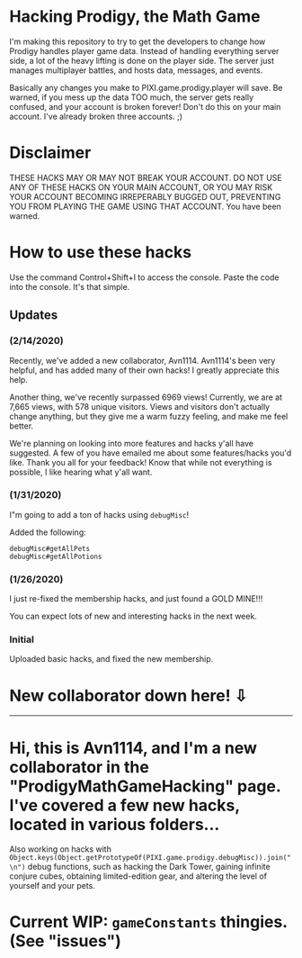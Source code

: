 # Hacking Prodigy, the Math Game

I'm making this repository to try to get the developers to change how Prodigy handles player game data. Instead of handling everything server side, a lot of the heavy lifting is done on the player side. The server just manages multiplayer battles, and hosts data, messages, and events.

Basically any changes you make to PIXI.game.prodigy.player will save. Be warned, if you mess up the data TOO much, the server gets really confused, and your account is broken forever! Don't do this on your main account. I've already broken three accounts. ;)

# Disclaimer
THESE HACKS MAY OR MAY NOT BREAK YOUR ACCOUNT. DO NOT USE ANY OF THESE HACKS ON YOUR MAIN ACCOUNT, OR YOU MAY RISK YOUR ACCOUNT BECOMING IRREPERABLY BUGGED OUT, PREVENTING YOU FROM PLAYING THE GAME USING THAT ACCOUNT.
You have been warned.

# How to use these hacks
Use the command Control+Shift+I to access the console. Paste the code into the console. It's that simple.


## Updates
### (2/14/2020)
Recently, we've added a new collaborator, Avn1114. Avn1114's been very helpful, and has added many of their own hacks!
I greatly appreciate this help.

Another thing, we've recently surpassed 6969 views! Currently, we are at 7,665 views, with 578 unique visitors.
Views and visitors don't actually change anything, but they give me a warm fuzzy feeling, and make me feel better.

We're planning on looking into more features and hacks y'all have suggested. A few of you have emailed me about some features/hacks you'd like. Thank you all for your feedback! Know that while not everything is possible, I like hearing what y'all want.

### (1/31/2020)
I"m going to add a ton of hacks using `debugMisc`!

Added the following:

```
debugMisc#getAllPets
debugMisc#getAllPotions
```

### (1/26/2020)
I just re-fixed the membership hacks, and just found a GOLD MINE!!!

You can expect lots of new and interesting hacks in the next week.

### Initial
Uploaded basic hacks, and fixed the new membership.

# New collaborator down here! ⇩
******************************************************************

# Hi, this is Avn1114, and I'm a new collaborator in the "ProdigyMathGameHacking" page. I've covered a few new hacks, located in various folders...
Also working on hacks with `Object.keys(Object.getPrototypeOf(PIXI.game.prodigy.debugMisc)).join("\n")` debug functions, such as hacking the Dark Tower, gaining infinite conjure cubes, obtaining limited-edition gear, and altering the level of yourself and your pets.

# Current WIP: `gameConstants` thingies. (See "issues")
